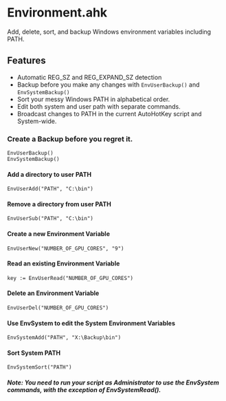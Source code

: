 # Environment.ahk
Add, delete, sort, and backup Windows environment variables including PATH.

## Features

* Automatic REG_SZ and REG_EXPAND_SZ detection
* Backup before you make any changes with `EnvUserBackup()` and `EnvSystemBackup()`
* Sort your messy Windows PATH in alphabetical order.
* Edit both system and user path with separate commands.
* Broadcast changes to PATH in the current AutoHotKey script and System-wide.

### Create a Backup before you regret it.
    EnvUserBackup()
    EnvSystemBackup()

#### Add a directory to user PATH
    EnvUserAdd("PATH", "C:\bin")

#### Remove a directory from user PATH
    EnvUserSub("PATH", "C:\bin")

#### Create a new Environment Variable
    EnvUserNew("NUMBER_OF_GPU_CORES", "9")

#### Read an existing Environment Variable
    key := EnvUserRead("NUMBER_OF_GPU_CORES")

#### Delete an Environment Variable
    EnvUserDel("NUMBER_OF_GPU_CORES")

#### Use EnvSystem to edit the System Environment Variables
    EnvSystemAdd("PATH", "X:\Backup\bin")

#### Sort System PATH
    EnvSystemSort("PATH")

##### Note: You need to run your script as Administrator to use the EnvSystem commands, with the exception of EnvSystemRead().
